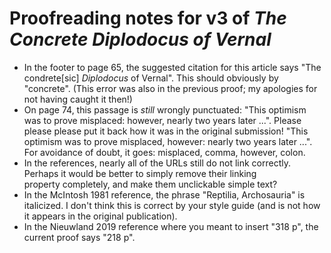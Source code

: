 # Proofreading notes for v3 of _The Concrete Diplodocus of Vernal_

<!-- md2toc -l 2 proofreading-notes-v3.md -->

* In the footer to page 65, the suggested citation for this article says "The condrete[sic] _Diplodocus_ of Vernal". This should obviously by "concrete". (This error was also in the previous proof; my apologies for not having caught it then!)
* On page 74, this passage is _still_ wrongly punctuated: "This optimism was to prove misplaced: however, nearly two years later ...". Please please please put it back how it was in the original submission! "This optimism was to prove misplaced, however: nearly two years later ...". For avoidance of doubt, it goes: misplaced, comma, however, colon.
* In the references, nearly all of the URLs still do not link correctly. Perhaps it would be better to simply remove their linking property completely, and make them unclickable simple text?
* In the McIntosh 1981 reference, the phrase "Reptilia, Archosauria" is italicized. I don't think this is correct by your style guide (and is not how it appears in the original publication).
* In the Nieuwland 2019 reference where you meant to insert "318 p", the current proof says "218 p".

